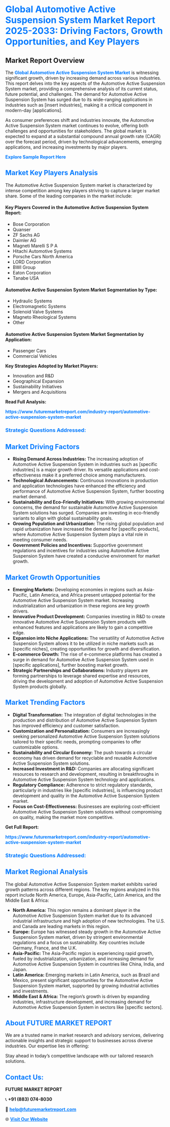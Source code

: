 <h1 style="color: #007BFF;">Global Automotive Active Suspension System Market Report 2025-2033: Driving Factors, Growth Opportunities, and Key Players</h1>

<section id="overview">
<h2>Market Report Overview</h2>
<p>The <a href="https://www.futuremarketreport.com/industry-report/automotive-active-suspension-system-market" style="color: #007BFF; text-decoration: none;"><strong>Global Automotive Active Suspension System Market</strong></a> is witnessing significant growth, driven by increasing demand across various industries. This report delves into the key aspects of the Automotive Active Suspension System market, providing a comprehensive analysis of its current status, future potential, and challenges. The demand for Automotive Active Suspension System has surged due to its wide-ranging applications in industries such as [insert industries], making it a critical component in modern-day [applications].</p>
<p>As consumer preferences shift and industries innovate, the Automotive Active Suspension System market continues to evolve, offering both challenges and opportunities for stakeholders. The global market is expected to expand at a substantial compound annual growth rate (CAGR) over the forecast period, driven by technological advancements, emerging applications, and increasing investments by major players.</p>
</section>

<section id="overview">
<p><a href="https://www.futuremarketreport.com/request-sample/reportId=86997" style="color: #007BFF; text-decoration: none;"><strong>Explore Sample Report Here</strong></a></p>
</section>

<section id="key-players">
<h2 style="color: #007BFF;">Market Key Players Analysis</h2>
<p>The Automotive Active Suspension System market is characterized by intense competition among key players striving to capture a larger market share. Some of the leading companies in the market include:</p>
<h4>Key Players Covered in the Automotive Active Suspension System Report:</h4>
<ul><li>Bose Corporation</li><li>Quanser</li><li>ZF Sachs AG</li><li>Daimler AG</li><li>Magneti Marelli S P A</li><li>Hitachi Automotive Systems</li><li>Porsche Cars North America</li><li>LORD Corporation</li><li>BWI Group</li><li>Eaton Corporation</li><li>Tanabe USA</li></ul>
<h4>Automotive Active Suspension System Market Segmentation by Type:</h4>
<ul><li>Hydraulic Systems</li><li>Electromagnetic Systems</li><li>Solenoid Valve Systems</li><li>Magneto Rheological Systems</li><li>Other</li></ul>

<h4>Automotive Active Suspension System Market Segmentation by Application:</h4>
<ul><li>Passenger Cars</li><li>Commercial Vehicles</li></ul>
<p><strong>Key Strategies Adopted by Market Players:</strong></p>
<ul>
<li>Innovation and R&D</li>
<li>Geographical Expansion</li>
<li>Sustainability Initiatives</li>
<li>Mergers and Acquisitions</li>
</ul>
</section>

<section>
<p><strong>Read Full Analysis: </strong></p><a href="https://www.futuremarketreport.com/industry-report/automotive-active-suspension-system-market" style="color: #007BFF; text-decoration: none;"><strong>https://www.futuremarketreport.com/industry-report/automotive-active-suspension-system-market</strong></a>
<h3 style="color: #007BFF;">Strategic Questions Addressed:</h3>
</section>

<section id="driving-factors">
<h2 style="color: #007BFF;">Market Driving Factors</h2>
<ul>
<li><strong>Rising Demand Across Industries:</strong> The increasing adoption of Automotive Active Suspension System in industries such as [specific industries] is a major growth driver. Its versatile applications and cost-effectiveness make it a preferred choice among manufacturers.</li>
<li><strong>Technological Advancements:</strong> Continuous innovations in production and application technologies have enhanced the efficiency and performance of Automotive Active Suspension System, further boosting market demand.</li>
<li><strong>Sustainability and Eco-Friendly Initiatives:</strong> With growing environmental concerns, the demand for sustainable Automotive Active Suspension System solutions has surged. Companies are investing in eco-friendly variants to align with global sustainability goals.</li>
<li><strong>Growing Population and Urbanization:</strong> The rising global population and rapid urbanization have increased the demand for [specific products], where Automotive Active Suspension System plays a vital role in meeting consumer needs.</li>
<li><strong>Government Policies and Incentives:</strong> Supportive government regulations and incentives for industries using Automotive Active Suspension System have created a conducive environment for market growth.</li>
</ul>
</section>

<section id="growth-opportunities">
<h2 style="color: #007BFF;">Market Growth Opportunities</h2>
<ul>
<li><strong>Emerging Markets:</strong> Developing economies in regions such as Asia-Pacific, Latin America, and Africa present untapped potential for the Automotive Active Suspension System market. Increasing industrialization and urbanization in these regions are key growth drivers.</li>
<li><strong>Innovative Product Development:</strong> Companies investing in R&D to create innovative Automotive Active Suspension System products with enhanced features and applications are likely to gain a competitive edge.</li>
<li><strong>Expansion into Niche Applications:</strong> The versatility of Automotive Active Suspension System allows it to be utilized in niche markets such as [specific niches], creating opportunities for growth and diversification.</li>
<li><strong>E-commerce Growth:</strong> The rise of e-commerce platforms has created a surge in demand for Automotive Active Suspension System used in [specific applications], further boosting market growth.</li>
<li><strong>Strategic Partnerships and Collaborations:</strong> Industry players are forming partnerships to leverage shared expertise and resources, driving the development and adoption of Automotive Active Suspension System products globally.</li>
</ul>
</section>

<section id="trending-factors">
<h2 style="color: #007BFF;">Market Trending Factors</h2>
<ul>
<li><strong>Digital Transformation:</strong> The integration of digital technologies in the production and distribution of Automotive Active Suspension System has improved efficiency and customer satisfaction.</li>
<li><strong>Customization and Personalization:</strong> Consumers are increasingly seeking personalized Automotive Active Suspension System solutions tailored to their specific needs, prompting companies to offer customizable options.</li>
<li><strong>Sustainability and Circular Economy:</strong> The push towards a circular economy has driven demand for recyclable and reusable Automotive Active Suspension System solutions.</li>
<li><strong>Increased Investment in R&D:</strong> Companies are allocating significant resources to research and development, resulting in breakthroughs in Automotive Active Suspension System technology and applications.</li>
<li><strong>Regulatory Compliance:</strong> Adherence to strict regulatory standards, particularly in industries like [specific industries], is influencing product development and quality in the Automotive Active Suspension System market.</li>
<li><strong>Focus on Cost-Effectiveness:</strong> Businesses are exploring cost-efficient Automotive Active Suspension System solutions without compromising on quality, making the market more competitive.</li>
</ul>
</section>

<section>
<p><strong>Get Full Report: </strong></p><a href="https://www.futuremarketreport.com/industry-report/automotive-active-suspension-system-market" style="color: #007BFF; text-decoration: none;"><strong>https://www.futuremarketreport.com/industry-report/automotive-active-suspension-system-market</strong></a>
<h3 style="color: #007BFF;">Strategic Questions Addressed:</h3>
</section>


<section id="regional-analysis">
<h2 style="color: #007BFF;">Market Regional Analysis</h2>
<p>The global Automotive Active Suspension System market exhibits varied growth patterns across different regions. The key regions analyzed in this report include North America, Europe, Asia-Pacific, Latin America, and the Middle East & Africa:</p>
<ul>
<li><strong>North America:</strong> This region remains a dominant player in the Automotive Active Suspension System market due to its advanced industrial infrastructure and high adoption of new technologies. The U.S. and Canada are leading markets in this region.</li>
<li><strong>Europe:</strong> Europe has witnessed steady growth in the Automotive Active Suspension System market, driven by stringent environmental regulations and a focus on sustainability. Key countries include Germany, France, and the U.K.</li>
<li><strong>Asia-Pacific:</strong> The Asia-Pacific region is experiencing rapid growth, fueled by industrialization, urbanization, and increasing demand for Automotive Active Suspension System in countries like China, India, and Japan.</li>
<li><strong>Latin America:</strong> Emerging markets in Latin America, such as Brazil and Mexico, present significant opportunities for the Automotive Active Suspension System market, supported by growing industrial activities and investments.</li>
<li><strong>Middle East & Africa:</strong> The region’s growth is driven by expanding industries, infrastructure development, and increasing demand for Automotive Active Suspension System in sectors like [specific sectors].</li>
</ul>
</section>

<footer>
<h2 style="color: #007BFF;">About FUTURE MARKET REPORT</h2>
<p>We are a trusted name in market research and advisory services, delivering actionable insights and strategic support to businesses across diverse industries. Our expertise lies in offering:</p>

<p>Stay ahead in today’s competitive landscape with our tailored research solutions.</p>

<h2 style="color: #007BFF;">Contact Us:</h2>
<p><strong>FUTURE MARKET REPORT</strong></p>
<p>📞 <strong>+91 (883) 074-8030</strong></p>
<p>📧 <strong><a href="mailto:help@futuremarketreport.com" style="color: #007BFF;">help@futuremarketreport.com</a></strong></p>
<p>🌐 <strong><a href="https://www.futuremarketreport.com/" style="color: #007BFF;">Visit Our Website</a></strong></p>
</footer>